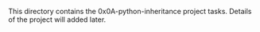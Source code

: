 This directory contains the 0x0A-python-inheritance project tasks.
Details of the project will added later.
